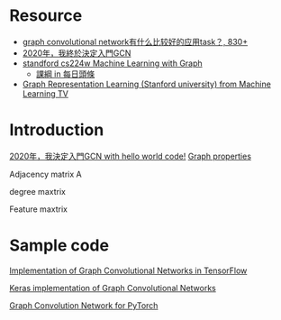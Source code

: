 # Resource
* [graph convolutional network有什么比较好的应用task？, 830+](https://www.zhihu.com/question/305395488/answer/554847680)
* [2020年，我終於決定入門GCN](https://www.jishuwen.com/d/pYIu/zh-tw)
* [standford cs224w Machine Learning with Graph](https://www.youtube.com/watch?v=dD6LRgw_2mQ&list=PL1OaWjIc3zJ4xhom40qFY5jkZfyO5EDOZ&index=1)
  * [課綱 in 每日頭條](https://kknews.cc/zh-tw/tech/ljlo46z.html)
* [Graph Representation Learning (Stanford university) from Machine Learning TV](https://www.youtube.com/watch?v=YrhBZUtgG4E&t=199s)

# Introduction
[2020年，我決定入門GCN with hello world code!](https://www.jishuwen.com/d/pYIu/zh-tw)
[Graph properties](Properties_of_Network_and_Random_Graph_Models.md)

Adjacency matrix A

degree maxtrix

Feature maxtrix

# Sample code
[Implementation of Graph Convolutional Networks in TensorFlow](https://github.com/tkipf/gcn)

[Keras implementation of Graph Convolutional Networks](https://github.com/tkipf/keras-gcn)

[Graph Convolution Network for PyTorch](https://github.com/dragen1860/GCN-PyTorch)
